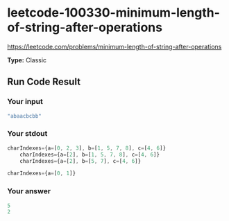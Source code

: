 # leetcode-100330-minimum-length-of-string-after-operations

https://leetcode.com/problems/minimum-length-of-string-after-operations

**Type:** Classic

## Run Code Result

### Your input

<!-- prettier-ignore -->
```js
"abaacbcbb"
```

### Your stdout

<!-- prettier-ignore -->
```js
charIndexes={a=[0, 2, 3], b=[1, 5, 7, 8], c=[4, 6]}
    charIndexes={a=[2], b=[1, 5, 7, 8], c=[4, 6]}
    charIndexes={a=[2], b=[5, 7], c=[4, 6]}

charIndexes={a=[0, 1]}
```

### Your answer

<!-- prettier-ignore -->
```js
5
2
```
